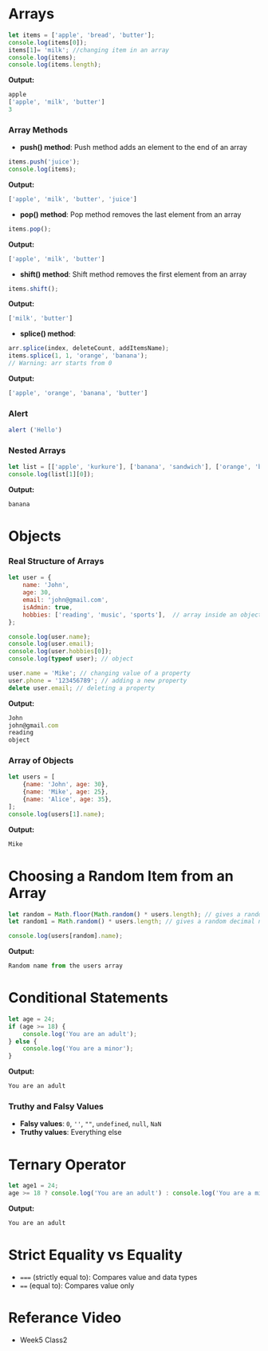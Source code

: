 # Arrays

```javascript
let items = ['apple', 'bread', 'butter'];
console.log(items[0]); 
items[1]= 'milk'; //changing item in an array
console.log(items);
console.log(items.length);
```
**Output:**
```javascript
apple
['apple', 'milk', 'butter']
3
```

### Array Methods

- **push() method**: Push method adds an element to the end of an array

```javascript
items.push('juice');
console.log(items);
```
**Output:**
```javascript
['apple', 'milk', 'butter', 'juice']
```

- **pop() method**: Pop method removes the last element from an array

```javascript
items.pop();
```
**Output:**
```javascript
['apple', 'milk', 'butter']
```

- **shift() method**: Shift method removes the first element from an array

```javascript
items.shift();
```
**Output:**
```javascript
['milk', 'butter']
```

- **splice() method**:

```javascript
arr.splice(index, deleteCount, addItemsName);
items.splice(1, 1, 'orange', 'banana');
// Warning: arr starts from 0
```
**Output:**
```javascript
['apple', 'orange', 'banana', 'butter']
```

### Alert

```javascript
alert ('Hello')
```

### Nested Arrays

```javascript
let list = [['apple', 'kurkure'], ['banana', 'sandwich'], ['orange', 'burger']];
console.log(list[1][0]);
```
**Output:**
```javascript
banana
```

# Objects

### Real Structure of Arrays

```javascript
let user = {
    name: 'John',
    age: 30,
    email: 'john@gmail.com',
    isAdmin: true,
    hobbies: ['reading', 'music', 'sports'],  // array inside an object
};

console.log(user.name);
console.log(user.email);
console.log(user.hobbies[0]);
console.log(typeof user); // object

user.name = 'Mike'; // changing value of a property
user.phone = '123456789'; // adding a new property
delete user.email; // deleting a property
```
**Output:**
```javascript
John
john@gmail.com
reading
object
```

### Array of Objects

```javascript
let users = [
    {name: 'John', age: 30},
    {name: 'Mike', age: 25},
    {name: 'Alice', age: 35},
];
console.log(users[1].name);
```
**Output:**
```javascript
Mike
```

# Choosing a Random Item from an Array

```javascript
let random = Math.floor(Math.random() * users.length); // gives a random whole number between 0 and items.length
let random1 = Math.random() * users.length; // gives a random decimal number between 0 and items.length

console.log(users[random].name);
```
**Output:**
```javascript
Random name from the users array
```

# Conditional Statements

```javascript
let age = 24;
if (age >= 18) {
    console.log('You are an adult');
} else {
    console.log('You are a minor');
}
```
**Output:**
```javascript
You are an adult
```

### Truthy and Falsy Values
- **Falsy values**: `0`, `''`, `""`, `undefined`, `null`, `NaN`
- **Truthy values**: Everything else

# Ternary Operator

```javascript
let age1 = 24;
age >= 18 ? console.log('You are an adult') : console.log('You are a minor');
```
**Output:**
```javascript
You are an adult
```

# Strict Equality vs Equality

- `===` (strictly equal to): Compares value and data types
- `==` (equal to): Compares value only


# Referance Video
- Week5 Class2
